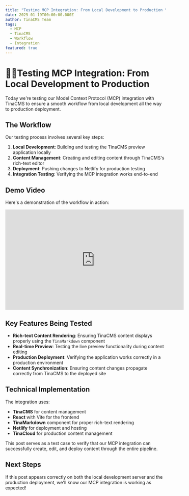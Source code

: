 ```yaml
---
title: "Testing MCP Integration: From Local Development to Production \U0001F525"
date: 2025-01-19T00:00:00.000Z
author: TinaCMS Team
tags:
  - MCP
  - TinaCMS
  - Workflow
  - Integration
featured: true
---
```


# 🙌🏼Testing MCP Integration: From Local Development to Production

Today we're testing our Model Context Protocol (MCP) integration with TinaCMS to ensure a smooth workflow from local development all the way to production deployment.

## The Workflow

Our testing process involves several key steps:

1. **Local Development**: Building and testing the TinaCMS preview application locally
2. **Content Management**: Creating and editing content through TinaCMS's rich-text editor
3. **Deployment**: Pushing changes to Netlify for production testing
4. **Integration Testing**: Verifying the MCP integration works end-to-end

## Demo Video

Here's a demonstration of the workflow in action:

<iframe width="560" height="315" src="https://www.youtube.com/embed/a-N_jhohQX0?si=lU1mdgofwkQrOAHk" title="YouTube video player" frameborder="0" allow="accelerometer; autoplay; clipboard-write; encrypted-media; gyroscope; picture-in-picture; web-share" referrerpolicy="strict-origin-when-cross-origin" allowfullscreen></iframe>



## Key Features Being Tested

* **Rich-text Content Rendering**: Ensuring TinaCMS content displays properly using the `TinaMarkdown` component
* **Real-time Preview**: Testing the live preview functionality during content editing
* **Production Deployment**: Verifying the application works correctly in a production environment
* **Content Synchronization**: Ensuring content changes propagate correctly from TinaCMS to the deployed site

## Technical Implementation

The integration uses:

* **TinaCMS** for content management
* **React** with Vite for the frontend
* **TinaMarkdown** component for proper rich-text rendering
* **Netlify** for deployment and hosting
* **TinaCloud** for production content management

This post serves as a test case to verify that our MCP integration can successfully create, edit, and deploy content through the entire pipeline.

## Next Steps

If this post appears correctly on both the local development server and the production deployment, we'll know our MCP integration is working as expected!
